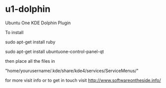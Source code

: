 u1-dolphin
==========

Ubuntu One KDE Dolphin Plugin

To install

sudo apt-get install ruby

sudo apt-get install ubuntuone-control-panel-qt

then place all the files in

"home/yourusername/.kde/share/kde4/services/ServiceMenus/"

for more visit info or to get in touch visit http://www.softwareontheside.info/

